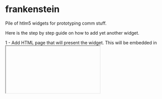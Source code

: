 frankenstein
============

Pile of htlm5 widgets for prototyping comm stuff.

Here is the step by step guide on how to add yet another widget.

1 - Add HTML page that will present the widget. This will be embedded in <iframe> from the chat page
    Include js/args.js to parse the args being sent along
2 - Add code to js/insert.js that will add JSON object to Firebase chat flow. This object
    persists argumets to the page created in step 1.
    Example that stores text string shown by text.html:
    function ins_text(text             /* message */, 
                      conversationRef  /* chat flow container persisted by Firebase */,
                      localMsisdn,     /* msisdn of sender */
                      partnerMsisdn    /* msisdn of receiver */ ) {
              conversationRef.push({sentBy:localMsisdn, 
                                    text:'<widget name="git" filename="text.html" parameters="text=' 
                                    + escape(text) + '&height=h1"/>'});
    } 

3 - Add menu item to menu.part that will in turn call JS created in 2
    example:
    <li><a href="javascript:ins_text('OK', conversationRef, localMsisdn, partnerMsisdn);$('#menu').trigger('close');">OK</a></li>
    Note: conversationRef, localMsisdn, partnerMsisdn - all are coming from chat.html page in heroku repo

4 - Push to Git and the code is ready for test

For more details check out text.html that renders static text and todo.html that shows the ToDo list using angular and own persistancy area in Firebase.

